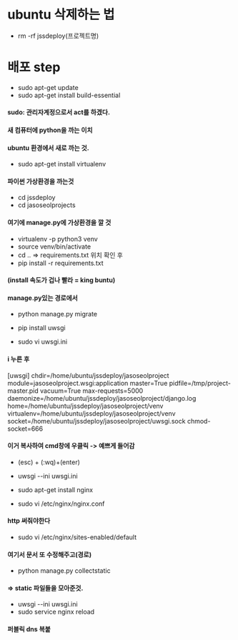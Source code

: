 # ubuntu 삭제하는 법
- rm -rf jssdeploy(프로젝트명)

# 배포 step
- sudo apt-get update
- sudo apt-get install build-essential

#### sudo: 관리자계정으로서 act를 하겠다.

#### 새 컴퓨터에 python을 까는 이치
#### ubuntu 환경에서 새로 까는 것.

- sudo apt-get install virtualenv
#### 파이썬 가상환경을 까는것

- cd jssdeploy
- cd jasoseolprojects
#### 여기에 manage.py에 가상환경을 깔 것

- virtualenv -p python3 venv
- source venv/bin/activate
- cd .. => requirements.txt 위치 확인 후
- pip install -r requirements.txt
#### (install 속도가 겁나 빨라 = king buntu)

#### manage.py있는 경로에서
- python manage.py migrate

- pip install uwsgi
- sudo vi uwsgi.ini
#### i 누른 후 
[uwsgi]
chdir=/home/ubuntu/jssdeploy/jasoseolproject
module=jasoseolproject.wsgi:application
master=True
pidfile=/tmp/project-master.pid
vacuum=True
max-requests=5000
daemonize=/home/ubuntu/jssdeploy/jasoseolproject/django.log
home=/home/ubuntu/jssdeploy/jasoseolproject/venv
virtualenv=/home/ubuntu/jssdeploy/jasoseolproject/venv
socket=/home/ubuntu/jssdeploy/jasoseolproject/uwsgi.sock
chmod-socket=666 
#### 이거 복사하여 cmd창에 우클릭 -> 예쁘게 들어감

- (esc) + (:wq)+(enter)


- uwsgi --ini uwsgi.ini
- sudo apt-get install nginx
- sudo vi /etc/nginx/nginx.conf
#### http  써줘야한다
- sudo vi /etc/nginx/sites-enabled/default 
#### 여기서 문서 또 수정해주고(경로)
- python manage.py collectstatic
#### => static 파일들을 모아준것.
- uwsgi --ini uwsgi.ini
- sudo service nginx reload
#### 퍼블릭 dns 복붙
